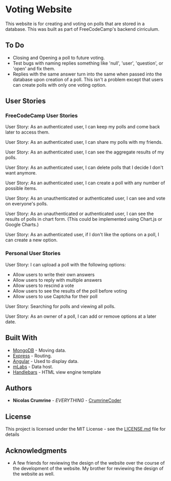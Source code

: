 
# Voting Website

This website is for creating and voting on polls that are stored in a database. This was built as part of FreeCodeCamp's backend cirriculum. 

## To Do

* Closing and Opening a poll to future voting.  
* Test bugs with naming replies something like 'null', 'user', 'question', or 'open' and fix them. 
* Replies with the same answer turn into the same when passed into the database upon creation of a poll. This isn't a problem except that users can create polls with only one voting option. 

## User Stories

### FreeCodeCamp User Stories

User Story: As an authenticated user, I can keep my polls and come back later to access them.

User Story: As an authenticated user, I can share my polls with my friends.

User Story: As an authenticated user, I can see the aggregate results of my polls.

User Story: As an authenticated user, I can delete polls that I decide I don't want anymore.

User Story: As an authenticated user, I can create a poll with any number of possible items.

User Story: As an unauthenticated or authenticated user, I can see and vote on everyone's polls.

User Story: As an unauthenticated or authenticated user, I can see the results of polls in chart form. (This could be implemented using Chart.js or Google Charts.)

User Story: As an authenticated user, if I don't like the options on a poll, I can create a new option.

### Personal User Stories

User Story: I can upload a poll with the following options:
* Allow users to write their own answers
* Allow users to reply with multiple answers
* Allow users to rescind a vote
* Allow users to see the results of the poll before voting
* Allow users to use Captcha for their poll

User Story: Searching for polls and viewing all polls. 

User Story: As an owner of a poll, I can add or remove options at a later date.

## Built With

* [MongoDB](https://www.mongodb.com/) - Moving data.
* [Express](https://expressjs.com/) - Routing.
* [Angular](https://angularjs.org/) - Used to display data.
* [mLabs](https://mlab.com/) - Data host.
* [Handlebars](http://handlebarsjs.com/) - HTML view engine template

## Authors

* **Nicolas Crumrine** - *EVERYTHING* - [CrumrineCoder](https://github.com/CrumrineCoder)

## License

This project is licensed under the MIT License - see the [LICENSE.md](LICENSE.md) file for details

## Acknowledgments

* A few friends for reviewing the design of the website over the course of the development of the website. My brother for reviewing the design of the website as well.
